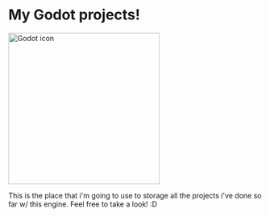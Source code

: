 <h1>My Godot projects! </h1>
<a href="https://i.pinimg.com/736x/06/2e/26/062e26a05eaeb64fbb1cd7d33610c8f7.jpg">
  <img src="https://i.pinimg.com/736x/06/2e/26/062e26a05eaeb64fbb1cd7d33610c8f7.jpg" alt="Godot icon" height="300" width="300">
</a>

<p>This is the place that i'm going to use to storage all the projects i've done so far w/ this engine. Feel free to take a look! :D</p>
